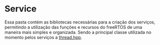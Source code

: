 # Service
Essa pasta contém as bibliotecas necessárias para a criação dos serviços, permitindo a utilização das funções e recursos do freeRTOS de uma maneira mais simples e organizada. Sendo a principal classe utilizada no momento pelos serviços a [thread.hpp](./src/thread.hpp).